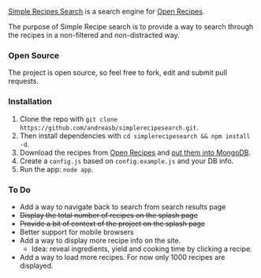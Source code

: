 [Simple Recipes Search](http://simplerecipesearch.com/) is a search engine for [Open Recipes](http://openrecip.es/).

The purpose of Simple Recipe search is to provide a way to search through the recipes in a non-filtered and non-distracted way.

### Open Source

The project is open source, so feel free to fork, edit and submit pull requests.

### Installation

1. Clone the repo with `git clone https://github.com/andreasb/simplerecipesearch.git`.
2. Then install dependencies with `cd simplerecipesearch && npm install -d`.
3. Download the recipes from [Open Recipes](http://openrecip.es/) and [put them into MongoDB](http://docs.mongodb.org/manual/reference/program/mongoimport/).
4. Create a `config.js` based on `config.example.js` and your DB info.
3. Run the app: `node app`.

### To Do

* Add a way to navigate back to search from search results page
* ~~Display the total number of recipes on the splash page~~
* ~~Provide a bit of context of the project on the splash page~~
* Better support for mobile browsers
* Add a way to display more recipe info on the site.
  * Idea: reveal ingredients, yield and cooking time by clicking a recipe.
* Add a way to load more recipes. For now only 1000 recipes are displayed.